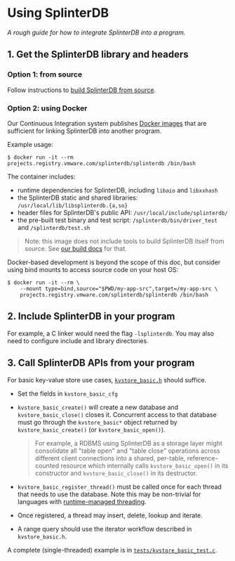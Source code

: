 # Using SplinterDB

_A rough guide for how to integrate SplinterDB into a program._

## 1. Get the SplinterDB library and headers

### Option 1: from source
Follow instructions to [build SplinterDB from source](build.md).

### Option 2: using Docker
Our Continuous Integration system publishes [Docker images](../Dockerfile)
that are sufficient for linking SplinterDB into another program.

Example usage:
```shell
$ docker run -it --rm projects.registry.vmware.com/splinterdb/splinterdb /bin/bash
```

The container includes:
- runtime dependencies for SplinterDB, including `libaio` and `libxxhash`
- the SplinterDB static and shared libraries: `/usr/local/lib/libsplinterdb.{a,so}`
- header files for SplinterDB's public API: `/usr/local/include/splinterdb/`
- the pre-built test binary and test script: `/splinterdb/bin/driver_test` and `/splinterdb/test.sh`

> Note: this image does not include tools to build SplinterDB itself
from source.  See [our build docs](build.md) for that.

Docker-based development is beyond the scope of this doc, but consider
using bind mounts to access source code on your host OS:
```shell
$ docker run -it --rm \
    --mount type=bind,source="$PWD/my-app-src",target=/my-app-src \
    projects.registry.vmware.com/splinterdb/splinterdb /bin/bash
```


## 2. Include SplinterDB in your program

For example, a C linker would need the flag `-lsplinterdb`.  You may also need to configure include and library directories.


## 3. Call SplinterDB APIs from your program

For basic key-value store use cases, [`kvstore_basic.h`](../src/kvstore_basic.h) should suffice.

- Set the fields in `kvstore_basic_cfg`

- `kvstore_basic_create()` will create a new database and `kvstore_basic_close()` closes it.
   Concurrent access to that database must go through the `kvstore_basic*` object
   returned by `kvstore_basic_create()` (or `kvstore_basic_open()`).

    > For example, a RDBMS using SplinterDB as a storage layer might consolidate all "table open" and "table close"
      operations across different client connections into a shared, per-table, reference-counted resource which
      internally calls `kvstore_basic_open()` in its constructor and `kvstore_basic_close()` in its destructor.

- `kvstore_basic_register_thread()` must be called once for each thread that needs to use the database.  Note this may be non-trivial for languages with [runtime-managed threading](https://en.wikipedia.org/wiki/Green_threads).

- Once registered, a thread may insert, delete, lookup and iterate.

- A range query should use the iterator workflow described in `kvstore_basic.h`.

A complete (single-threaded) example is in [`tests/kvstore_basic_test.c`](../tests/kvstore_basic_test.c).
